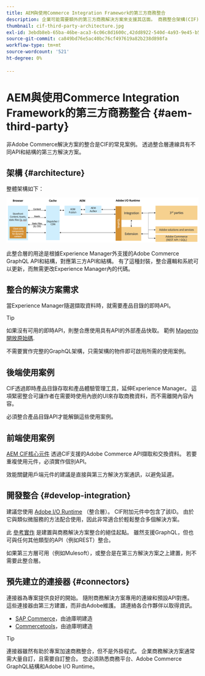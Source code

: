```yaml
---
title: AEM與使用Commerce Integration Framework的第三方商務整合
description: 企業可能需要額外的第三方商務解決方案來支援其店面。 商務整合架構(CIF)可用於這類整合案例，以使用I/O Runtime將第三方商務解決方案連結至Adobe Experience Manager。
thumbnail: cif-third-party-architecture.jpg
exl-id: 3ebdb8eb-65ba-46be-aca3-6c06c8d1600c,42dd8922-540d-4a93-9e45-b5e83dc11e16
source-git-commit: ca849bd76e5ac40bc76cf497619a82b238d898fa
workflow-type: tm+mt
source-wordcount: '521'
ht-degree: 0%

---
```


# AEM與使用Commerce Integration Framework的第三方商務整合 {#aem-third-party}

非Adobe Commerce解決方案的整合是CIF的常見案例。 透過整合層連線具有不同API和結構的第三方解決方案。

## 架構 {#architecture}

整體架構如下：

![AEM非Magento/第三方架構概述](../assets//AEM_nonMagento_Architecture.png)

此整合層的用途是根據Experience Manager外支援的Adobe Commerce GraphQL API和結構，對應第三方API和結構。 有了這種封裝，整合邏輯和系統可以更新，而無需更改Experience Manager內的代碼。

## 整合的解決方案需求

當Experience Manager隨選擷取資料時，就需要產品目錄的即時API。

>[!TIP]
>
>如果沒有可用的即時API，則整合應使用具有API的外部產品快取。 範例 [Magento開放原始碼](https://magento.com/products/magento-open-source).

不需要實作完整的GraphQL架構，只需架構的物件即可啟用所需的使用案例。

## 後端使用案例

CIF透過即時產品目錄存取和產品體驗管理工具，延伸Experience Manager。 這項緊密整合可讓作者在需要時使用內嵌的UI來存取商務資料，而不需離開內容內容。

必須整合產品目錄API才能解鎖這些使用案例。

## 前端使用案例

[AEM CIF核心元件](https://github.com/adobe/aem-core-cif-components) 透過CIF支援的Adobe Commerce API擷取和交換資料。 若要重複使用元件，必須實作個別API。

效能關鍵用戶端元件的建議是直接與第三方解決方案通訊，以避免延遲。

## 開發整合 {#develop-integration}

建議您使用 [Adobe I/O Runtime](https://www.adobe.io/apis/experienceplatform/runtime.html) （整合層）。 CIF附加元件中包含了該ID。 由於它與類似微服務的方法配合使用，因此非常適合於輕鬆整合多個解決方案。

此 [參考實作](https://github.com/adobe/commerce-cif-graphql-integration-reference) 是建置與商務解決方案整合的絕佳起點。 雖然支援GraphQL，但也可與任何其他類型的API（例如REST）整合。

如果第三方層可用（例如Mulesoft），或整合是在第三方解決方案之上建置，則不需要此整合層。

## 預先建立的連接器 {#connectors}

連接器為專案提供良好的開始。 隨附商務解決方案專用的連線和預設API對應。 這些連接器由第三方建置，而非由Adobe維護。 請連絡各合作夥伴以取得資訊。

* [SAP Commerce](https://github.com/diconium/commerce-cif-graphql-integration-hybris)，由迪庫明建造
* [Commercetools](https://github.com/diconium/commerce-cif-graphql-integration-commercetool)，由迪庫明建造

>[!TIP]
>
>連接器雖然有助於專案加速商務整合，但不是外掛程式。 企業商務解決方案通常需大量自訂，且需要自訂整合。 您必須熟悉商務平台、Adobe Commerce GraphQL結構和Adobe I/O Runtime。
